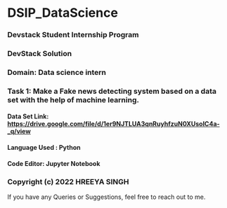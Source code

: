 # DSIP_DataScience
### Devstack Student Internship Program
### DevStack Solution

### Domain: Data science intern
### Task 1: Make a Fake news detecting system based on a data set with the help of machine learning.
#### Data Set Link: https://drive.google.com/file/d/1er9NJTLUA3qnRuyhfzuN0XUsoIC4a-_q/view
#### Language Used : Python
#### Code Editor: Jupyter Notebook

### Copyright (c) 2022 HREEYA SINGH

If you have any Queries or Suggestions, feel free to reach out to me.
